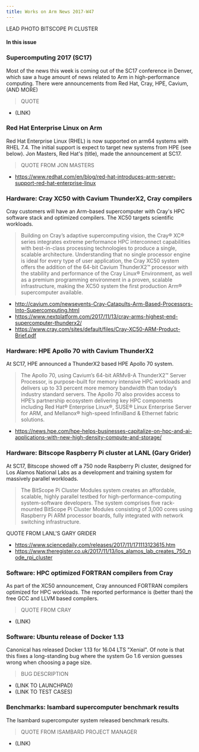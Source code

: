 ```yaml
---
title: Works on Arm News 2017-W47
---
```

LEAD PHOTO BITSCOPE PI CLUSTER

#### In this issue

### Supercomputing 2017 (SC17)

Most of the news this week is coming out of the SC17 conference
in Denver, which saw a huge amount of news related to Arm in 
high-performance computing. There were announcements from
Red Hat, Cray, HPE, Cavium, (AND MORE)

> QUOTE

* (LINK)

### Red Hat Enterprise Linux on Arm

Red Hat Enterprise Linux (RHEL) is now supported on arm64 systems
with RHEL 7.4.  The initial support is expect to target new systems
from HPE (see below).  Jon Masters, Red Hat's (title), made the
announcement at SC17.

> QUOTE FROM JON MASTERS

* https://www.redhat.com/en/blog/red-hat-introduces-arm-server-support-red-hat-enterprise-linux

### Hardware: Cray XC50 with Cavium ThunderX2, Cray compilers

Cray customers will have an Arm-based supercomputer with
Cray's HPC software stack and optimized compilers.
The XC50 targets scientific workloads.

> Building on Cray’s adaptive supercomputing vision, the Cray® XC®
series integrates extreme performance HPC interconnect capabilities
with best-in-class processing technologies to produce a single,
scalable architecture. Understanding that no single processor engine
is ideal for every type of user application, the Cray XC50 system
offers the addition of the 64-bit Cavium ThunderX2™ processor with
the stability and performance of the Cray Linux® Environment, as
well as a premium programming environment in a proven, scalable
infrastructure, making the XC50 system the first production Arm®
supercomputer available.

* http://cavium.com/newsevents-Cray-Catapults-Arm-Based-Processors-Into-Supercomputing.html
* https://www.nextplatform.com/2017/11/13/cray-arms-highest-end-supercomputer-thunderx2/
* https://www.cray.com/sites/default/files/Cray-XC50-ARM-Product-Brief.pdf

### Hardware: HPE Apollo 70 with Cavium ThunderX2

At SC17, HPE announced a ThunderX2 based HPE Apollo 70 system.

> The Apollo 70, using Cavium’s 64-bit ARMv8-A ThunderX2™ Server
Processor, is purpose-built for memory intensive HPC workloads and
delivers up to 33 percent more memory bandwidth than today’s industry
standard servers. The Apollo 70 also provides access to HPE’s
partnership ecosystem delivering key HPC components including Red
Hat® Enterprise Linux®, SUSE® Linux Enterprise Server for ARM, and
Mellanox® high-speed InfiniBand & Ethernet fabric solutions.

* https://news.hpe.com/hpe-helps-businesses-capitalize-on-hpc-and-ai-applications-with-new-high-density-compute-and-storage/

### Hardware: Bitscope Raspberry Pi cluster at LANL (Gary Grider)

At SC17, Bitscope showed off a 750 node Raspberry Pi cluster,
designed for Los Alamos National Labs as a development and training
system for massively parallel workloads.

> The BitScope Pi Cluster Modules system creates an affordable, scalable, highly parallel testbed for high-performance-computing system-software developers. The system comprises five rack-mounted BitScope Pi Cluster Modules consisting of 3,000 cores using Raspberry Pi ARM processor boards, fully integrated with network switching infrastructure.

QUOTE FROM LANL'S GARY GRIDER

* https://www.sciencedaily.com/releases/2017/11/171113123615.htm
* https://www.theregister.co.uk/2017/11/13/los_alamos_lab_creates_750_node_rpi_cluster

### Software: HPC optimized FORTRAN compilers from Cray

As part of the XC50 announcement, Cray announced FORTRAN compilers
optimized for HPC workloads. The reported performance is (better than)
the free GCC and LLVM based compilers.

> QUOTE FROM CRAY

* (LINK)

### Software: Ubuntu release of Docker 1.13

Canonical has released Docker 1.13 for 16.04 LTS "Xenial". Of note
is that this fixes a long-standing bug where the system
Go 1.6 version guesses wrong when choosing a page size. 

> BUG DESCRIPTION

* (LINK TO LAUNCHPAD)
* (LINK TO TEST CASES)

### Benchmarks: Isambard supercomputer benchmark results

The Isambard supercomputer system released benchmark results.

> QUOTE FROM ISAMBARD PROJECT MANAGER

* (LINK)
